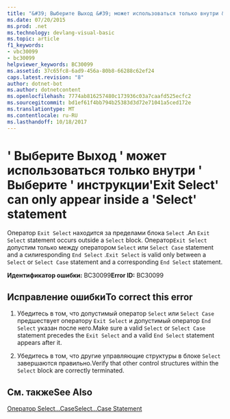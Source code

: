 ```yaml
---
title: "&#39; Выберите Выход &#39; может использоваться только внутри &#39; Выберите &#39; инструкции"
ms.date: 07/20/2015
ms.prod: .net
ms.technology: devlang-visual-basic
ms.topic: article
f1_keywords:
- vbc30099
- bc30099
helpviewer_keywords: BC30099
ms.assetid: 37c65fc8-6ad9-456a-80b8-66288c62ef24
caps.latest.revision: "8"
author: dotnet-bot
ms.author: dotnetcontent
ms.openlocfilehash: 7774ab816257480c173936c03a7caafd525ecfc2
ms.sourcegitcommit: bd1ef61f4bb794b25383d3d72e71041a5ced172e
ms.translationtype: MT
ms.contentlocale: ru-RU
ms.lasthandoff: 10/18/2017
---
```

# <a name="39exit-select39-can-only-appear-inside-a-39select39-statement"></a><span data-ttu-id="da069-102">&#39; Выберите Выход &#39; может использоваться только внутри &#39; Выберите &#39; инструкции</span><span class="sxs-lookup"><span data-stu-id="da069-102">&#39;Exit Select&#39; can only appear inside a &#39;Select&#39; statement</span></span>
<span data-ttu-id="da069-103">Оператор `Exit Select` находится за пределами блока `Select` .</span><span class="sxs-lookup"><span data-stu-id="da069-103">An `Exit Select` statement occurs outside a `Select` block.</span></span> <span data-ttu-id="da069-104">Оператор`Exit Select` допустим только между оператором `Select` или `Select Case` statement and a cилиresponding `End Select` .</span><span class="sxs-lookup"><span data-stu-id="da069-104">`Exit Select` is valid only between a `Select` or `Select Case` statement and a corresponding `End Select` statement.</span></span>  
  
 <span data-ttu-id="da069-105">**Идентификатор ошибки:** BC30099</span><span class="sxs-lookup"><span data-stu-id="da069-105">**Error ID:** BC30099</span></span>  
  
## <a name="to-correct-this-error"></a><span data-ttu-id="da069-106">Исправление ошибки</span><span class="sxs-lookup"><span data-stu-id="da069-106">To correct this error</span></span>  
  
1.  <span data-ttu-id="da069-107">Убедитесь в том, что допустимый оператор `Select` или `Select Case` предшествует оператору `Exit Select` и допустимый оператор `End Select` указан после него.</span><span class="sxs-lookup"><span data-stu-id="da069-107">Make sure a valid `Select` or `Select Case` statement precedes the `Exit Select` and a valid `End Select` statement appears after it.</span></span>  
  
2.  <span data-ttu-id="da069-108">Убедитесь в том, что другие управляющие структуры в блоке `Select` завершаются правильно.</span><span class="sxs-lookup"><span data-stu-id="da069-108">Verify that other control structures within the `Select` block are correctly terminated.</span></span>  
  
## <a name="see-also"></a><span data-ttu-id="da069-109">См. также</span><span class="sxs-lookup"><span data-stu-id="da069-109">See Also</span></span>  
 [<span data-ttu-id="da069-110">Оператор Select...Case</span><span class="sxs-lookup"><span data-stu-id="da069-110">Select...Case Statement</span></span>](../../visual-basic/language-reference/statements/select-case-statement.md)
